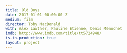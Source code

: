 ```yaml
---
title: Old Boys
date: 2017-01-01 00:00:00 Z
medium: film
director: Toby MacDonald
with: Alex Lawther, Pauline Etienne, Denis Ménochet
imdb: http://www.imdb.com/title/tt5724948/
is-in-production: true
layout: project
---
```



